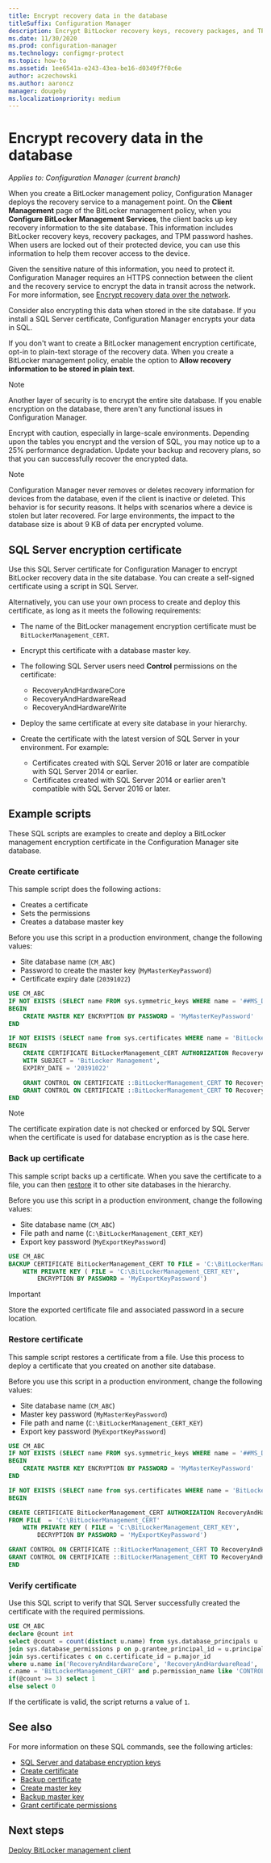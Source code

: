 ```yaml
---
title: Encrypt recovery data in the database
titleSuffix: Configuration Manager
description: Encrypt BitLocker recovery keys, recovery packages, and TPM password hashes in the Configuration Manager database.
ms.date: 11/30/2020
ms.prod: configuration-manager
ms.technology: configmgr-protect
ms.topic: how-to
ms.assetid: 1ee6541a-e243-43ea-be16-d0349f7f0c6e
author: aczechowski
ms.author: aaroncz
manager: dougeby
ms.localizationpriority: medium
---
```


# Encrypt recovery data in the database

*Applies to: Configuration Manager (current branch)*

<!--3601034-->

When you create a BitLocker management policy, Configuration Manager deploys the recovery service to a management point. On the **Client Management** page of the BitLocker management policy, when you **Configure BitLocker Management Services**, the client backs up key recovery information to the site database. This information includes BitLocker recovery keys, recovery packages, and TPM password hashes. When users are locked out of their protected device, you can use this information to help them recover access to the device.

Given the sensitive nature of this information, you need to protect it. Configuration Manager requires an HTTPS connection between the client and the recovery service to encrypt the data in transit across the network. For more information, see [Encrypt recovery data over the network](encrypt-recovery-data-transit.md).

Consider also encrypting this data when stored in the site database. If you install a SQL Server certificate, Configuration Manager encrypts your data in SQL.

If you don't want to create a BitLocker management encryption certificate, opt-in to plain-text storage of the recovery data. When you create a BitLocker management policy, enable the option to **Allow recovery information to be stored in plain text**.

> [!NOTE]
> Another layer of security is to encrypt the entire site database. If you enable encryption on the database, there aren't any functional issues in Configuration Manager.
>
> Encrypt with caution, especially in large-scale environments. Depending upon the tables you encrypt and the version of SQL, you may notice up to a 25% performance degradation. Update your backup and recovery plans, so that you can successfully recover the encrypted data.

> [!NOTE]
> Configuration Manager never removes or deletes recovery information for devices from the database, even if the client is inactive or deleted. This behavior is for security reasons. It helps with scenarios where a device is stolen but later recovered. For large environments, the impact to the database size is about 9 KB of data per encrypted volume.

## SQL Server encryption certificate

Use this SQL Server certificate for Configuration Manager to encrypt BitLocker recovery data in the site database. You can create a self-signed certificate using a script in SQL Server.

Alternatively, you can use your own process to create and deploy this certificate, as long as it meets the following requirements:

- The name of the BitLocker management encryption certificate must be `BitLockerManagement_CERT`.

- Encrypt this certificate with a database master key.

- The following SQL Server users need **Control** permissions on the certificate:
  - RecoveryAndHardwareCore
  - RecoveryAndHardwareRead
  - RecoveryAndHardwareWrite

- Deploy the same certificate at every site database in your hierarchy.

- Create the certificate with the latest version of SQL Server in your environment. For example:
  - Certificates created with SQL Server 2016 or later are compatible with SQL Server 2014 or earlier.
  - Certificates created with SQL Server 2014 or earlier aren't compatible with SQL Server 2016 or later.

## Example scripts

These SQL scripts are examples to create and deploy a BitLocker management encryption certificate in the Configuration Manager site database.

### Create certificate

This sample script does the following actions:

- Creates a certificate
- Sets the permissions
- Creates a database master key

Before you use this script in a production environment, change the following values:

- Site database name (`CM_ABC`)
- Password to create the master key (`MyMasterKeyPassword`)
- Certificate expiry date (`20391022`)

``` SQL
USE CM_ABC
IF NOT EXISTS (SELECT name FROM sys.symmetric_keys WHERE name = '##MS_DatabaseMasterKey##')
BEGIN
    CREATE MASTER KEY ENCRYPTION BY PASSWORD = 'MyMasterKeyPassword'
END

IF NOT EXISTS (SELECT name from sys.certificates WHERE name = 'BitLockerManagement_CERT')
BEGIN
    CREATE CERTIFICATE BitLockerManagement_CERT AUTHORIZATION RecoveryAndHardwareCore
    WITH SUBJECT = 'BitLocker Management',
    EXPIRY_DATE = '20391022'

    GRANT CONTROL ON CERTIFICATE ::BitLockerManagement_CERT TO RecoveryAndHardwareRead
    GRANT CONTROL ON CERTIFICATE ::BitLockerManagement_CERT TO RecoveryAndHardwareWrite
END
```

> [!NOTE]
> The certificate expiration date is not checked or enforced by SQL Server when the certificate is used for database encryption as is the case here.

### Back up certificate

This sample script backs up a certificate. When you save the certificate to a file, you can then [restore](#restore-certificate) it to other site databases in the hierarchy.

Before you use this script in a production environment, change the following values:

- Site database name (`CM_ABC`)
- File path and name (`C:\BitLockerManagement_CERT_KEY`)
- Export key password (`MyExportKeyPassword`)

``` SQL
USE CM_ABC
BACKUP CERTIFICATE BitLockerManagement_CERT TO FILE = 'C:\BitLockerManagement_CERT'
    WITH PRIVATE KEY ( FILE = 'C:\BitLockerManagement_CERT_KEY',
        ENCRYPTION BY PASSWORD = 'MyExportKeyPassword')
```

> [!IMPORTANT]
> Store the exported certificate file and associated password in a secure location.

### Restore certificate

This sample script restores a certificate from a file. Use this process to deploy a certificate that you created on another site database.

Before you use this script in a production environment, change the following values:

- Site database name (`CM_ABC`)
- Master key password (`MyMasterKeyPassword`)
- File path and name (`C:\BitLockerManagement_CERT_KEY`)
- Export key password (`MyExportKeyPassword`)

``` SQL
USE CM_ABC
IF NOT EXISTS (SELECT name FROM sys.symmetric_keys WHERE name = '##MS_DatabaseMasterKey##')
BEGIN
    CREATE MASTER KEY ENCRYPTION BY PASSWORD = 'MyMasterKeyPassword'
END

IF NOT EXISTS (SELECT name from sys.certificates WHERE name = 'BitLockerManagement_CERT')
BEGIN

CREATE CERTIFICATE BitLockerManagement_CERT AUTHORIZATION RecoveryAndHardwareCore
FROM FILE  = 'C:\BitLockerManagement_CERT'
    WITH PRIVATE KEY ( FILE = 'C:\BitLockerManagement_CERT_KEY',
        DECRYPTION BY PASSWORD = 'MyExportKeyPassword')

GRANT CONTROL ON CERTIFICATE ::BitLockerManagement_CERT TO RecoveryAndHardwareRead
GRANT CONTROL ON CERTIFICATE ::BitLockerManagement_CERT TO RecoveryAndHardwareWrite
END
```

### Verify certificate

Use this SQL script to verify that SQL Server successfully created the certificate with the required permissions.

``` SQL
USE CM_ABC
declare @count int
select @count = count(distinct u.name) from sys.database_principals u
join sys.database_permissions p on p.grantee_principal_id = u.principal_id or p.grantor_principal_id = u.principal_id
join sys.certificates c on c.certificate_id = p.major_id
where u.name in('RecoveryAndHardwareCore', 'RecoveryAndHardwareRead', 'RecoveryAndHardwareWrite') and
c.name = 'BitLockerManagement_CERT' and p.permission_name like 'CONTROL'
if(@count >= 3) select 1
else select 0
```

If the certificate is valid, the script returns a value of `1`.

## See also

For more information on these SQL commands, see the following articles:

- [SQL Server and database encryption keys](/sql/relational-databases/security/encryption/sql-server-and-database-encryption-keys-database-engine)
- [Create certificate](/sql/t-sql/statements/create-certificate-transact-sql)
- [Backup certificate](/sql/t-sql/statements/backup-certificate-transact-sql)
- [Create master key](/sql/t-sql/statements/create-master-key-transact-sql)
- [Backup master key](/sql/t-sql/statements/backup-master-key-transact-sql)
- [Grant certificate permissions](/sql/t-sql/statements/grant-certificate-permissions-transact-sql)

## Next steps

[Deploy BitLocker management client](deploy-management-agent.md)
